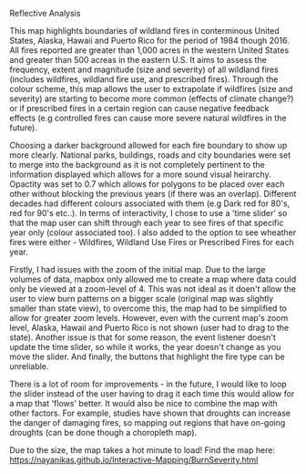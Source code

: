 Reflective Analysis 

This map highlights boundaries of wildland fires in conterminous United States, Alaska, Hawaii and Puerto Rico for the period of 1984 though 2016. All fires reported are greater than 1,000 acres in the western United States and greater than 500 acreas in the eastern U.S. It aims to assess the frequency, extent and magnitude (size and severity) of all wildland fires (includes wildfires, wildland fire use, and prescribed fires). Through the colour scheme, this map allows the user to extrapolate if wildfires (size and severity) are starting to become more common (effects of climate change?) or if prescribed fires in a certain region can cause negative feedback effects (e.g controlled fires can cause more severe natural wildfires in the future). 

Choosing a darker background allowed for each fire boundary to show up more clearly. National parks, buildings, roads and city boundaries were set to merge into the background as it is not completely pertinent to the information displayed which allows for a more sound visual heirarchy. Opactity was set to 0.7 which allows for polygons to be placed over each other without blocking the previous years (if there was an overlap). Different decades had different colours associated with them (e.g Dark red for 80's, red for 90's etc..). In terms of interactivity, I chose to use a 'time slider' so that the map user can shift through each year to see fires of that specific year only (colour associated too). I also added to the option to see wheather fires were either - Wildfires, Wildland Use Fires or Prescribed Fires for each year. 

Firstly, I had issues with the zoom of the initial map. Due to the large volumes of data, mapbox only allowed me to create a map where data could only be viewed at a zoom-level of 4. This was not ideal as it doen't allow the user to view burn patterns on a bigger scale (original map was slightly smaller than state view), to overcome this, the map had to be simplified to allow for greater zoom levels. However, even with the current map's zoom level, Alaska, Hawaii and Puerto Rico is not shown (user had to drag to the state). Another issue is that for some reason, the event listener doesn't update the time slider, so while it works, the year doesn't change as you move the slider. And finally, the buttons that highlight the fire type can be unreliable. 

There is a lot of room for improvements - in the future, I would like to loop the slider instead of the user having to drag it each time this would allow for a map that 'flows' better. It would also be nice to combine the map with other factors. For example, studies have shown that droughts can increase the danger of damaging fires, so mapping out regions that have on-going droughts (can be done though a choropleth map). 


Due to the size, the map takes a hot minute to load!
Find the map here: https://nayanikas.github.io/Interactive-Mapping/BurnSeverity.html


